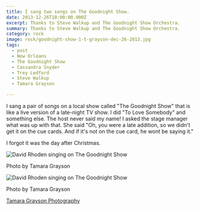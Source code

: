 ```yaml
---
title: I sang two songs on The Goodnight Show.
date: 2013-12-26T18:00:00.000Z
excerpt: Thanks to Steve Walkup and The Goodnight Show Orchestra.
summary: Thanks to Steve Walkup and The Goodnight Show Orchestra.
category: rock
image: rock/goodnight-show-1-t-grayson-dec-26-2013.jpg
tags:
  - post 
  - New Orleans
  - The Goodnight Show
  - Cassandra Snyder
  - Trey Ledford
  - Steve Walkup
  - Tamara Grayson

---
```


I sang a pair of songs on a local show called "The Goodnight Show" that is like a live version of a late-night TV show. I did "To Love Somebody" and something else. The host never said my name! I asked the stage manager what was up with that. She said "Oh, you were a late addition, so we didn't get it on the cue cards. And if it's not on the cue card, he wont be saying it."

I forgot it was the day after Christmas.

![David Rhoden singing on The Goodnight Show](/static/img/rock/goodnight-show-1-t-grayson-dec-26-2013.jpg "David Rhoden singing on The Goodnight Show")
<figcaption>Photo by Tamara Grayson</figcaption>

![David Rhoden singing on The Goodnight Show](/static/img/rock/goodnight-show-2-t-grayson-dec-26-2013.jpg "David Rhoden singing on The Goodnight Show")
<figcaption>Photo by Tamara Grayson</figcaption>

[Tamara Grayson Photography](http://tamaragraysonphotography.com)